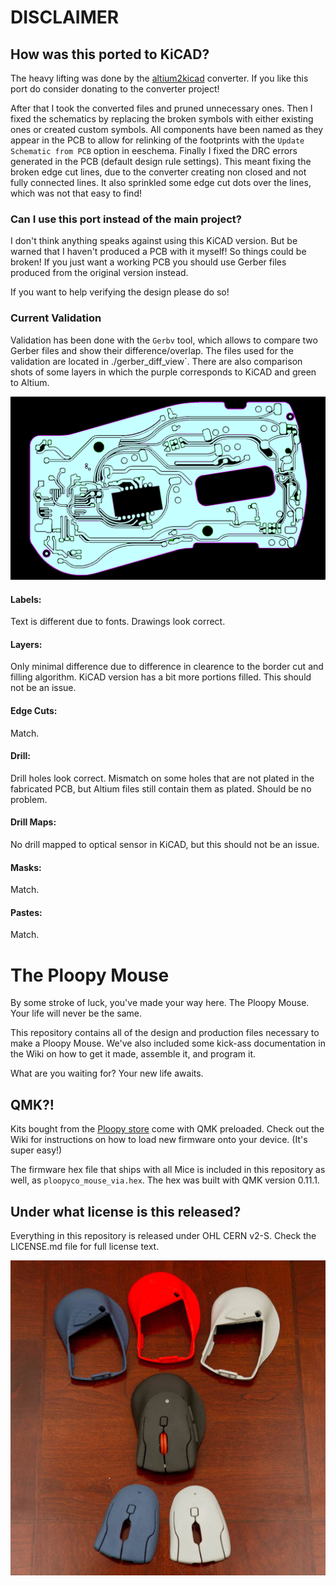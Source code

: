 # DISCLAIMER
## How was this ported to KiCAD?

The heavy lifting was done by the [altium2kicad](https://github.com/thesourcerer8/altium2kicad) converter. If you like this port do consider donating to the converter project!

After that I took the converted files and pruned unnecessary ones. Then I fixed the schematics by replacing the broken symbols with either existing ones or created custom symbols.
All components have been named as they appear in the PCB to allow for relinking of the footprints with the `Update Schematic from PCB` option in eeschema.
Finally I fixed the DRC errors generated in the PCB (default design rule settings). This meant fixing the broken edge cut lines, due to the converter creating non closed and not fully connected lines. It also sprinkled some edge cut dots over the lines, which was not that easy to find!

### Can I use this port instead of the main project?

I don't think anything speaks against using this KiCAD version. But be warned that I haven't produced a PCB with it myself! So things could be broken!
If you just want a working PCB you should use Gerber files produced from the original version instead.

If you want to help verifying the design please do so!

### Current Validation

Validation has been done with the `Gerbv` tool, which allows to compare two Gerber files and show their difference/overlap.
The files used for the validation are located in ./gerber_diff_view`. There are also comparison shots of some layers in which the purple corresponds to KiCAD and green to Altium.

![Diff of top layers](gerber_diff_validation/layer_top_diff.png)

#### Labels:

Text is different due to fonts.
Drawings look correct.

#### Layers:

Only minimal difference due to difference in clearence to the border cut and filling algorithm.
KiCAD version has a bit more portions filled. This should not be an issue.

#### Edge Cuts:

Match.

#### Drill:
Drill holes look correct.
Mismatch on some holes that are not plated in the fabricated PCB, but Altium files still contain them as plated.
Should be no problem.

#### Drill Maps:
No drill mapped to optical sensor in KiCAD, but this should not be an issue.

#### Masks:

Match.

#### Pastes:

Match.

# The Ploopy Mouse

By some stroke of luck, you've made your way here. The Ploopy Mouse. Your life will never be the same.

This repository contains all of the design and production files necessary to make a Ploopy Mouse. We've also included some kick-ass documentation in the Wiki on how to get it made, assemble it, and program it.

What are you waiting for? Your new life awaits.

## QMK?!

Kits bought from the [Ploopy store](https://ploopy.co/product-category/mouse/) come with QMK preloaded. Check out the Wiki for instructions on how to load new firmware onto your device. (It's super easy!)

The firmware hex file that ships with all Mice is included in this repository as well, as `ploopyco_mouse_via.hex`. The hex was built with QMK version 0.11.1.

## Under what license is this released?

Everything in this repository is released under OHL CERN v2-S. Check the LICENSE.md file for full license text.

![The Ploopy Mouse](mouse.jpg)
